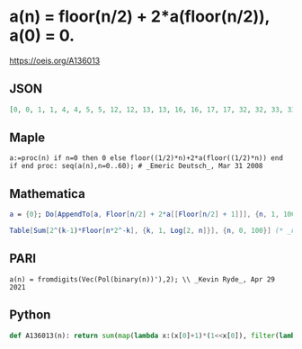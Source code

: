 # a\(n\) \= floor\(n/2\) \+ 2\*a\(floor\(n/2\)\), a\(0\) \= 0\.
https://oeis.org/A136013
## JSON
```JSON
[0, 0, 1, 1, 4, 4, 5, 5, 12, 12, 13, 13, 16, 16, 17, 17, 32, 32, 33, 33, 36, 36, 37, 37, 44, 44, 45, 45, 48, 48, 49, 49, 80, 80, 81, 81, 84, 84, 85, 85, 92, 92, 93, 93, 96, 96, 97, 97, 112, 112, 113, 113, 116, 116, 117, 117, 124, 124, 125, 125, 128]
```
## Maple
```Maple
a:=proc(n) if n=0 then 0 else floor((1/2)*n)+2*a(floor((1/2)*n)) end if end proc: seq(a(n),n=0..60); # _Emeric Deutsch_, Mar 31 2008
```
## Mathematica
```Mathematica
a = {0}; Do[AppendTo[a, Floor[n/2] + 2*a[[Floor[n/2] + 1]]], {n, 1, 100}]; a (* _Stefan Steinerberger_, Mar 24 2008 *)
```
```Mathematica
Table[Sum[2^(k-1)*Floor[n*2^-k], {k, 1, Log[2, n]}], {n, 0, 100}] (* _Federico Provvedi_, Aug 17 2013 *)
```
## PARI
```PARI
a(n) = fromdigits(Vec(Pol(binary(n))'),2); \\ _Kevin Ryde_, Apr 29 2021
```
## Python
```Python
def A136013(n): return sum(map(lambda x:(x[0]+1)*(1<<x[0]), filter(lambda x:x[1]=='1',enumerate(bin(n)[-2:1:-1])))) # _Chai Wah Wu_, Jul 06 2022
```

